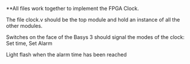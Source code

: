 
**All files work together to implement the FPGA Clock.

The file clock.v should be the top module and hold an instance of all the other modules.

Switches on the face of the Basys 3 should signal the modes of the clock: Set time, Set Alarm

Light flash when the alarm time has been reached

